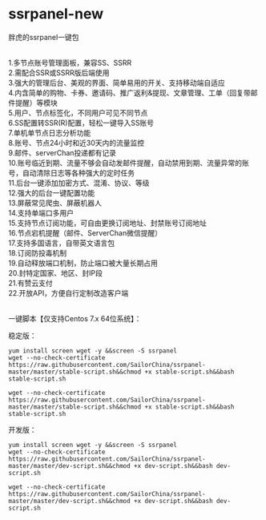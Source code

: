 # ssrpanel-new


胖虎的ssrpanel一键包<br><br>

1.多节点账号管理面板，兼容SS、SSRR<br>
2.需配合SSR或SSRR版后端使用<br>
3.强大的管理后台、美观的界面、简单易用的开关、支持移动端自适应<br>
4.内含简单的购物、卡券、邀请码、推广返利&提现、文章管理、工单（回复带邮件提醒）等模块<br>
5.用户、节点标签化，不同用户可见不同节点<br>
6.SS配置转SSR(R)配置，轻松一键导入SS账号<br>
7.单机单节点日志分析功能<br>
8.账号、节点24小时和近30天内的流量监控<br>
9.邮件、serverChan投递都有记录<br>
10.账号临近到期、流量不够会自动发邮件提醒，自动禁用到期、流量异常的账号，自动清除日志等各种强大的定时任务<br>
11.后台一键添加加密方式、混淆、协议、等级<br>
12.强大的后台一键配置功能<br>
13.屏蔽常见爬虫、屏蔽机器人<br>
14.支持单端口多用户<br>
15.支持节点订阅功能，可自由更换订阅地址、封禁账号订阅地址<br>
16.节点宕机提醒（邮件、ServerChan微信提醒）<br>
17.支持多国语言，自带英文语言包<br>
18.订阅防投毒机制<br>
19.自动释放端口机制，防止端口被大量长期占用<br>
20.封特定国家、地区、封IP段<br>
21.有赞云支付<br>
22.开放API，方便自行定制改造客户端<br>
<br>

一键脚本【仅支持Centos 7.x 64位系统】：<br>

稳定版：


```yum install screen wget -y &&screen -S ssrpanel```<br>
```wget --no-check-certificate https://raw.githubusercontent.com/SailorChina/ssrpanel-master/master/stable-script.sh&&chmod +x stable-script.sh&&bash stable-script.sh```

```wget --no-check-certificate https://raw.githubusercontent.com/SailorChina/ssrpanel-master/master/stable-script.sh&&chmod +x stable-script.sh&&bash stable-script.sh```


开发版：

```yum install screen wget -y &&screen -S ssrpanel```<br>
```wget --no-check-certificate https://raw.githubusercontent.com/SailorChina/ssrpanel-master/master/dev-script.sh&&chmod +x dev-script.sh&&bash dev-script.sh```

```wget --no-check-certificate https://raw.githubusercontent.com/SailorChina/ssrpanel-master/master/dev-script.sh&&chmod +x dev-script.sh&&bash dev-script.sh```




